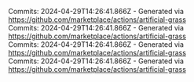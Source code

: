 Commits: 2024-04-29T14:26:41.866Z - Generated via https://github.com/marketplace/actions/artificial-grass
<br>
Commits: 2024-04-29T14:26:41.866Z - Generated via https://github.com/marketplace/actions/artificial-grass
<br>
Commits: 2024-04-29T14:26:41.866Z - Generated via https://github.com/marketplace/actions/artificial-grass
<br>
Commits: 2024-04-29T14:26:41.866Z - Generated via https://github.com/marketplace/actions/artificial-grass
<br>
